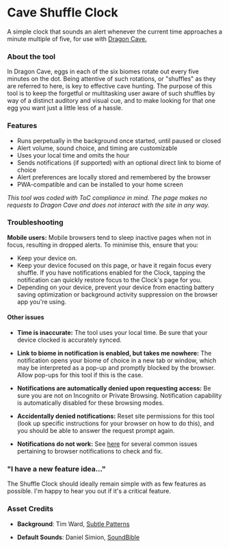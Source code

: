 # Cave Shuffle Clock

A simple clock that sounds an alert whenever the current time approaches a minute multiple of five, for use with [Dragon Cave.](https://dragcave.net)

### About the tool

In Dragon Cave, eggs in each of the six biomes rotate out every five minutes on the dot. Being attentive of such rotations, or "shuffles" as they are referred to here, is key to effective cave hunting. The purpose of this tool is to keep the forgetful or multitasking user aware of such shuffles by way of a distinct auditory and visual cue, and to make looking for that one egg you want just a little less of a hassle.

### Features

- Runs perpetually in the background once started, until paused or closed
- Alert volume, sound choice, and timing are customizable
- Uses your local time and omits the hour
- Sends notifications (if supported) with an optional direct link to biome of choice
- Alert preferences are locally stored and remembered by the browser
- PWA-compatible and can be installed to your home screen

_This tool was coded with ToC compliance in mind. The page makes no requests to Dragon Cave and does not interact with the site in any way._

### Troubleshooting

**Mobile users:** Mobile browsers tend to sleep inactive pages when not in focus, resulting in dropped alerts. To minimise this, ensure that you:

- Keep your device on.
- Keep your device focused on this page, or have it regain focus every shuffle. If you have notifications enabled for the Clock, tapping the notification can quickly restore focus to the Clock's page for you.
- Depending on your device, prevent your device from enacting battery saving optimization or background activity suppression on the browser app you're using.

#### Other issues

- **Time is inaccurate:** The tool uses your local time. Be sure that your device clocked is accurately synced.

- **Link to biome in notification is enabled, but takes me nowhere:** The notification opens your biome of choice in a new tab or window, which may be interpreted as a pop-up and promptly blocked by the browser. Allow pop-ups for this tool if this is the case.

- **Notifications are automatically denied upon requesting access:** Be sure you are not on Incognito or Private Browsing. Notification capability is automatically disabled for these browsing modes.

- **Accidentally denied notifications:** Reset site permissions for this tool (look up specific instructions for your browser on how to do this), and you should be able to answer the request prompt again.

- **Notifications do not work:** See [here](https://frizbit.com/blog/troubleshooting-web-push-notifications-why-im-i-not-getting-notifications/) for several common issues pertaining to browser notifications to check and fix.

### "I have a new feature idea..."

The Shuffle Clock should ideally remain simple with as few features as possible. I'm happy to hear you out if it's a critical feature.

### Asset Credits

- **Background**: Tim Ward, [Subtle Patterns](https://www.toptal.com/designers/subtlepatterns/brushed-alum-dark/)

- **Default Sounds**: Daniel Simion, [SoundBible](https://soundbible.com/)
